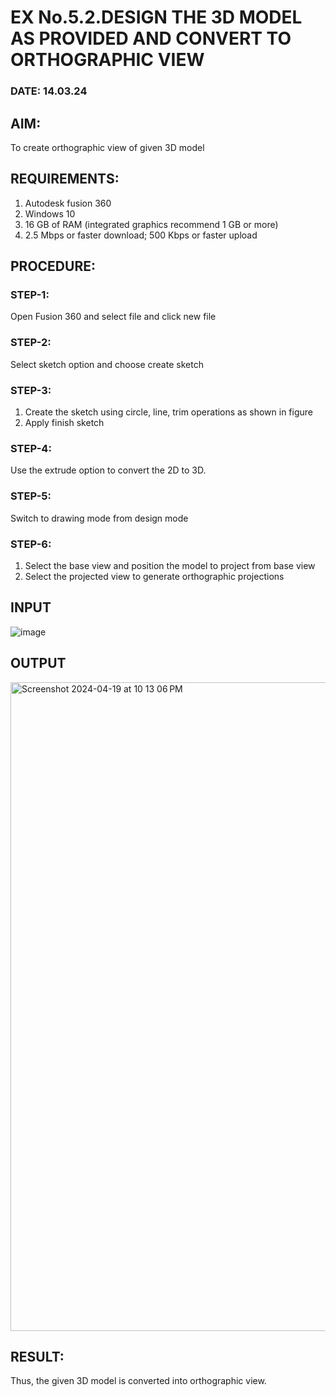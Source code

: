 # EX No.5.2.DESIGN THE 3D MODEL AS PROVIDED AND CONVERT TO ORTHOGRAPHIC VIEW
### DATE: 14.03.24

## AIM: 
To create orthographic view of given 3D model

## REQUIREMENTS: 
1. Autodesk fusion 360
2. Windows 10
3. 16 GB of RAM (integrated graphics recommend 1 GB or more)
4. 2.5 Mbps or faster download; 500 Kbps or faster upload 

## PROCEDURE:

### STEP-1:
Open Fusion 360 and select file and click new file

### STEP-2:
Select sketch option and choose create sketch

### STEP-3: 
1. Create the sketch using circle, line, trim operations as shown in figure
2. Apply finish sketch 

### STEP-4:
 Use the extrude option to convert the 2D to 3D.

### STEP-5:
Switch to drawing mode from design mode 
          
### STEP-6:
1. Select the base view and position the model to project from base view 
2. Select the projected view to generate orthographic projections

## INPUT
![image](https://user-images.githubusercontent.com/113594316/199412055-fa1f658d-65f4-42c2-9c3c-78c93512e905.png)

## OUTPUT
<img width="1038" alt="Screenshot 2024-04-19 at 10 13 06 PM" src="https://github.com/aaron-h-2k5/EX-No.5.2.DESIGN-THE-3D-MODEL-AS-PROVIDED-AND-CONVERT-TO-ORTHOGRAPHIC-VIEW/assets/144250957/8c958b80-3c40-49a3-bfbc-adb080e942ed">


## RESULT:
Thus, the given 3D model is converted into orthographic view.
